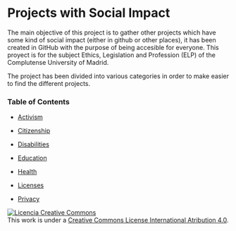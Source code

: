 # Projects with Social Impact

The main objective of this project is to gather other projects which have some kind of social impact (either in github or other places), it has been created in GitHub with the purpose of being accesible for everyone.
This proyect is for the subject Ethics, Legislation and Profession (ELP) of the Complutense University of Madrid.

The project has been divided into various categories in order to
make easier to find the different projects.

### Table of Contents

* [Activism](activism.md)  

* [Citizenship](citizenship.md)   

* [Disabilities](disabilities.md)  

* [Education](education.md)   

* [Health](health.md)

* [Licenses](licenses.md)

* [Privacy](privacy.md)




<a rel="license" href="http://creativecommons.org/licenses/by/4.0/"><img alt="Licencia Creative Commons" style="border-width:0" src="https://i.creativecommons.org/l/by/4.0/88x31.png" /></a><br />This work is under a  <a rel="license" href="http://creativecommons.org/licenses/by/4.0/">Creative Commons License International Atribution 4.0</a>.
